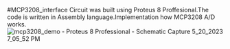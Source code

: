 #MCP3208_interface
Circuit was built using Proteus 8 Proffesional.The code is written in Assembly language.Implementation how MCP3208 A/D works.
![mcp3208_demo - Proteus 8 Professional - Schematic Capture 5_20_2023 7_05_52 PM](https://github.com/EronaIslami/8051_interfaces/assets/132479567/6107950c-d8ce-4616-831c-539e30671486)
